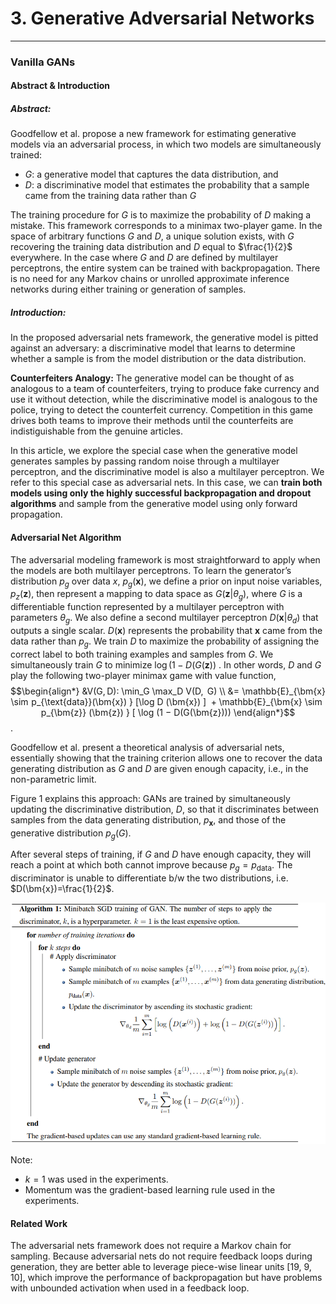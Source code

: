 # 3. Generative Adversarial Networks

---

<!-- ------------------------------------------------------------------ -->
<!-- ------------------------------------------------------------------ -->

### Vanilla GANs 

#### Abstract & Introduction

##### Abstract: 

Goodfellow et al. propose a new framework for estimating generative models via an adversarial process, in which two models are simultaneously trained:

-   $G$: a generative model that captures the data distribution, and
-   $D$: a discriminative model that estimates the probability that a sample came from the training data rather than *G*

The training procedure for $G$ is to maximize the probability of $D$ making a mistake. This framework corresponds to a minimax two-player game. In the space of arbitrary functions $G$ and $D$, a unique solution exists, with $G$ recovering the training data distribution and $D$ equal to $\frac{1}{2}$ everywhere. In the case where $G$ and $D$ are defined by multilayer perceptrons, the entire system can be trained with backpropagation. There is no need for any Markov chains or unrolled approximate inference networks during either training or generation of
samples.

##### Introduction: 

In the proposed adversarial nets framework, the generative model is pitted against an adversary: a discriminative model that learns to determine whether a sample is from the model distribution or the data distribution.

**Counterfeiters Analogy:** The generative model can be thought of as analogous to a team of counterfeiters, trying to produce fake currency and use it without detection, while the discriminative model is analogous to the police, trying to detect the counterfeit currency. Competition in this game drives both teams to improve their methods until the counterfeits are indistiguishable from the genuine articles.

In this article, we explore the special case when the generative model generates samples by passing random noise through a multilayer perceptron, and the discriminative model is also a multilayer perceptron. We refer to this special case as adversarial nets. In this case, we can **train both models using only the highly successful backpropagation and dropout algorithms** and sample from the generative model using only forward propagation.

#### Adversarial Net Algorithm

The adversarial modeling framework is most straightforward to apply when the models are both multilayer perceptrons. To learn the generator’s distribution $p_g$ over data $x$, $p_g(\bm{x})$, we define a prior on input noise variables, $p_z(\bm{z})$, then represent a mapping to data space as $G(\bm{z}|\theta_g)$, where $G$ is a differentiable function represented by a multilayer perceptron with parameters $\theta_g$. We also define a second multilayer perceptron $D(\bm{x}|\theta_d)$ that outputs a single scalar. $D(\bm{x})$ represents the probability that $\bm{x}$ came from the data rather than $p_g$. We train $D$ to maximize the probability of assigning the correct label to both training examples and samples from $G$. We simultaneously train $G$ to minimize $\log (1 − D(G(\bm{z}))$ . In other words, $D$ and $G$ play the following two-player minimax game with value function, 
$$\begin{align*} 
&V(G, D): \min_G \max_D V(D,  G) \\
&= \mathbb{E}_{\bm{x} \sim p_{\text{data}}(\bm{x}) } 
  [\log D (\bm{x}) ] 
  + \mathbb{E}_{\bm{x} \sim p_{\bm{z}} (\bm{z}) } 
  [ \log (1 − D(G(\bm{z})))
\end{align*}$$.

Goodfellow et al. present a theoretical analysis of adversarial nets, essentially showing that the training criterion allows one to recover the data generating distribution as $G$ and $D$ are given enough capacity, i.e., in the non-parametric limit.

Figure 1 explains this approach: GANs are trained by simultaneously updating the discriminative distribution, $D$, so that it discriminates between samples from the data generating distribution, $p_{\bm{x}}$, and those of the generative distribution $p_g(G)$.

After several steps of training, if $G$ and $D$ have enough capacity, they will reach a point at which both cannot improve because $p_g = p_{\text{data}}$. The discriminator is unable to differentiate b/w the two distributions, i.e. $D(\bm{x})=\frac{1}{2}$.

![](img/GANsAlgo1.png)

Note: 
- $k$ = 1 was used in the experiments.
- Momentum was the gradient-based learning rule used in the experiments.

#### Related Work

The adversarial nets framework does not require a Markov chain for
sampling. Because adversarial nets do not require feedback loops during
generation, they are better able to leverage piece-wise linear units
\[19, 9, 10\], which improve the performance of backpropagation but have
problems with unbounded activation when used in a feedback loop.

